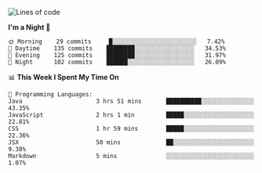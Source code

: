 <!--START_SECTION:waka-->
![Lines of code](https://img.shields.io/badge/From%20Hello%20World%20I%27ve%20Written-142902%20lines%20of%20code-blue)

**I'm a Night 🦉** 

```text
🌞 Morning    29 commits     █░░░░░░░░░░░░░░░░░░░░░░░░   7.42% 
🌆 Daytime    135 commits    ████████░░░░░░░░░░░░░░░░░   34.53% 
🌃 Evening    125 commits    ████████░░░░░░░░░░░░░░░░░   31.97% 
🌙 Night      102 commits    ██████░░░░░░░░░░░░░░░░░░░   26.09%

```


📊 **This Week I Spent My Time On** 

```text
💬 Programming Languages: 
Java                     3 hrs 51 mins       ██████████░░░░░░░░░░░░░░░   43.35% 
JavaScript               2 hrs 1 min         █████░░░░░░░░░░░░░░░░░░░░   22.81% 
CSS                      1 hr 59 mins        █████░░░░░░░░░░░░░░░░░░░░   22.36% 
JSX                      50 mins             ██░░░░░░░░░░░░░░░░░░░░░░░   9.38% 
Markdown                 5 mins              ░░░░░░░░░░░░░░░░░░░░░░░░░   1.07%

```


<!--END_SECTION:waka-->
